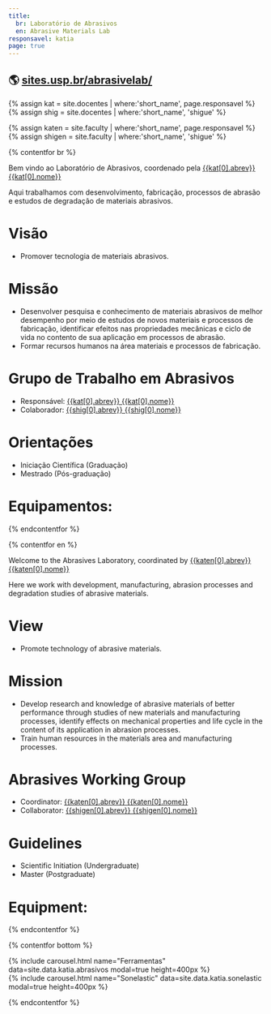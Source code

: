 ```yaml
---
title:
  br: Laboratório de Abrasivos
  en: Abrasive Materials Lab
responsavel: katia
page: true
---
```


## :earth_americas: <a href="https://sites.usp.br/abrasivelab/" target="_blank">sites.usp.br/abrasivelab/</a>

{% assign kat = site.docentes | where:'short_name', page.responsavel %}
{% assign shig = site.docentes | where:'short_name', 'shigue' %}

{% assign katen = site.faculty | where:'short_name', page.responsavel %}
{% assign shigen = site.faculty | where:'short_name', 'shigue' %}

{% contentfor br %}

Bem vindo ao Laboratório de Abrasivos, coordenado pela <a href="{{site.baseurl}}{{kat[0].url}}">{{kat[0].abrev}} {{kat[0].nome}}</a>

Aqui trabalhamos com desenvolvimento, fabricação, processos de abrasão e estudos de degradação de materiais abrasivos.

# Visão

- ​Promover tecnologia de materiais abrasivos.

# Missão

- Desenvolver pesquisa e conhecimento de materiais abrasivos de melhor desempenho por meio de estudos de novos materiais e processos de fabricação, identificar efeitos nas propriedades mecânicas e ciclo de vida no contento de sua aplicação em processos de abrasão.
- Formar recursos humanos na área materiais e processos de fabricação.

# Grupo de Trabalho em Abrasivos

- Responsável: <a href="{{site.baseurl}}{{kat[0].url}}">{{kat[0].abrev}} {{kat[0].nome}}</a>
- Colaborador: <a href="{{site.baseurl}}{{shig[0].url}}">{{shig[0].abrev}} {{shig[0].nome}}</a>

# Orientações

- Iniciação Científica (Graduação)
- Mestrado (Pós-graduação)

# Equipamentos:

{% endcontentfor %}

{% contentfor en %}

Welcome to the Abrasives Laboratory, coordinated by <a href="{{site.baseurl}}{{katen[0].url}}">{{katen[0].abrev}} {{katen[0].nome}}</a>

Here we work with development, manufacturing, abrasion processes and degradation studies of abrasive materials.

# View

- Promote technology of abrasive materials.

# Mission

- Develop research and knowledge of abrasive materials of better performance through studies of new materials and manufacturing processes, identify effects on mechanical properties and life cycle in the content of its application in abrasion processes.
- Train human resources in the materials area and manufacturing processes.

# Abrasives Working Group

- Coordinator: <a href="{{site.baseurl}}{{katen[0].url}}">{{katen[0].abrev}} {{katen[0].nome}}</a>
- Collaborator: <a href="{{site.baseurl}}{{shigen[0].url}}">{{shigen[0].abrev}} {{shigen[0].nome}}</a>

# Guidelines

- Scientific Initiation (Undergraduate)
- Master (Postgraduate)

# Equipment:

{% endcontentfor %}

{% contentfor bottom %}

<div class="col-md-6 float-md-left mb-2">
{% include carousel.html name="Ferramentas" data=site.data.katia.abrasivos modal=true height=400px %}
</div>

<div class="col-md-6 float-md-right mb-2">
{% include carousel.html name="Sonelastic" data=site.data.katia.sonelastic modal=true height=400px %}
</div>

{% endcontentfor %}
